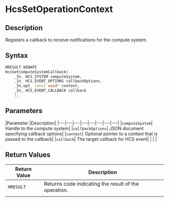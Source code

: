 # HcsSetOperationContext

## Description

Registers a callback to receive notifications for the compute system.

## Syntax

```cpp
HRESULT WINAPI
HcsSetComputeSystemCallback(
    _In_ HCS_SYSTEM computeSystem,
    _In_ HCS_EVENT_OPTIONS callbackOptions,
    _In_opt_ const void* context,
    _In_ HCS_EVENT_CALLBACK callback
    );
```

## Parameters

|Parameter     |Description|
|---|---|---|---|---|---|---|---|
|`computeSystem`| Handle to the compute system|
|`callbackOptions`| JSON document specifying callback options|
|`context`| Optional pointer to a context that is passed to the callback|
|`callback`| The target callback for HCS event|
|    |    |

## Return Values

|Return Value | Description|
|---|---|
|`HRESULT`|Returns code indicating the result of the operation.|
|     |     |
